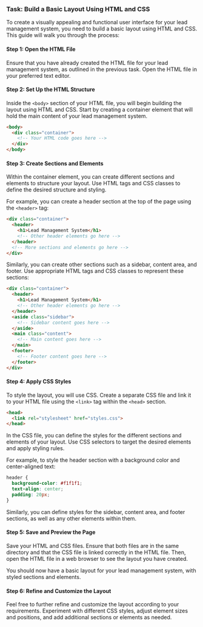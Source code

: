 
### Task: Build a Basic Layout Using HTML and CSS

To create a visually appealing and functional user interface for your lead management system, you need to build a basic layout using HTML and CSS. This guide will walk you through the process:

#### Step 1: Open the HTML File

Ensure that you have already created the HTML file for your lead management system, as outlined in the previous task. Open the HTML file in your preferred text editor.

#### Step 2: Set Up the HTML Structure

Inside the `<body>` section of your HTML file, you will begin building the layout using HTML and CSS. Start by creating a container element that will hold the main content of your lead management system.

```html
<body>
  <div class="container">
    <!-- Your HTML code goes here -->
  </div>
</body>
```

#### Step 3: Create Sections and Elements

Within the container element, you can create different sections and elements to structure your layout. Use HTML tags and CSS classes to define the desired structure and styling.

For example, you can create a header section at the top of the page using the `<header>` tag:

```html
<div class="container">
  <header>
    <h1>Lead Management System</h1>
    <!-- Other header elements go here -->
  </header>
  <!-- More sections and elements go here -->
</div>
```

Similarly, you can create other sections such as a sidebar, content area, and footer. Use appropriate HTML tags and CSS classes to represent these sections:

```html
<div class="container">
  <header>
    <h1>Lead Management System</h1>
    <!-- Other header elements go here -->
  </header>
  <aside class="sidebar">
    <!-- Sidebar content goes here -->
  </aside>
  <main class="content">
    <!-- Main content goes here -->
  </main>
  <footer>
    <!-- Footer content goes here -->
  </footer>
</div>
```

#### Step 4: Apply CSS Styles

To style the layout, you will use CSS. Create a separate CSS file and link it to your HTML file using the `<link>` tag within the `<head>` section.

```html
<head>
  <link rel="stylesheet" href="styles.css">
</head>
```

In the CSS file, you can define the styles for the different sections and elements of your layout. Use CSS selectors to target the desired elements and apply styling rules.

For example, to style the header section with a background color and center-aligned text:

```css
header {
  background-color: #f1f1f1;
  text-align: center;
  padding: 20px;
}
```

Similarly, you can define styles for the sidebar, content area, and footer sections, as well as any other elements within them.

#### Step 5: Save and Preview the Page

Save your HTML and CSS files. Ensure that both files are in the same directory and that the CSS file is linked correctly in the HTML file. Then, open the HTML file in a web browser to see the layout you have created.

You should now have a basic layout for your lead management system, with styled sections and elements.

#### Step 6: Refine and Customize the Layout

Feel free to further refine and customize the layout according to your requirements. Experiment with different CSS styles, adjust element sizes and positions, and add additional sections or elements as needed.


